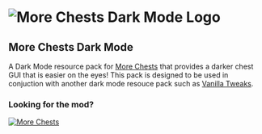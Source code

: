 # ![More Chests Dark Mode Logo](https://i.imgur.com/7vqn5BX.gif)

## More Chests Dark Mode

A Dark Mode resource pack for [More Chests](https://modrinth.com/mod/more-chests) that provides a darker chest GUI that is easier on the eyes! This pack is designed to be used in conjuction with another dark mode resouce pack such as [Vanilla Tweaks](https://vanillatweaks.net/picker/resource-packs/).

### Looking for the mod?

[![More Chests](https://i.imgur.com/3qMGsYc.png)](https://modrinth.com/mod/more-chests)
